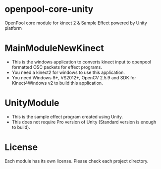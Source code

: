 openpool-core-unity
===================

OpenPool core module for kinect 2 & Sample Effect powered by Unity platform

# MainModuleNewKinect
- This is the windows application to converts kinect input to openpool formatted OSC packets for effect programs.
- You need a kinect2 for windows to use this application.
- You need Windows 8+, VS2012+, OpenCV 2.5.9 and SDK for Kinect4Windows v2 to build this application.


# UnityModule
- This is the sample effect program created using Unity.
- This does not require Pro version of Unity (Standard version is enough to build).


# License
Each module has its own license. Please check each project directory.